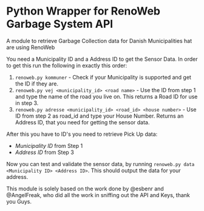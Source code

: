 # Python Wrapper for RenoWeb Garbage System API

A module to retrieve Garbage Collection data for Danish Municipalities hat are using RenoWeb

You need a Municipality ID and a Address ID to get the Sensor Data. In order to get this run the following in exactly this order:

1. `renoweb.py kommuner` - Check if your Municipality is supported and get the ID if they are.
2. `renoweb.py vej <municipality_id> <road name>` - Use the ID from step 1 and type the name of the road you live on. This returns a Road ID for use in step 3.
3. `renoweb.py adresse <municipality_id> <road_id> <house number>` - Use ID from step 2 as road_id and type your House Number. Returns an Address ID, that you need for getting the sensor data.

After this you have to ID's you need to retrieve Pick Up data:

* *Municipality ID* from Step 1
* *Address ID* from Step 3

Now you can test and validate the sensor data, by running `renoweb.py data <Municipality ID> <Address ID>`. This should output the data for your address.

This module is solely based on the work done by @esbenr and @AngelFreak, who did all the work in sniffing out the API and Keys, thank you Guys.
